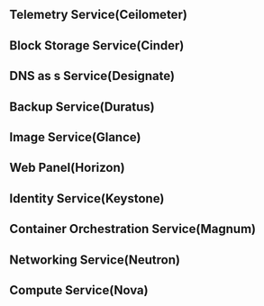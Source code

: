 ## Telemetry Service(Ceilometer)
## Block Storage Service(Cinder)
## DNS as s Service(Designate)
## Backup Service(Duratus)
## Image Service(Glance)
## Web Panel(Horizon)
## Identity Service(Keystone)
## Container Orchestration Service(Magnum)
## Networking Service(Neutron)
## Compute Service(Nova)

